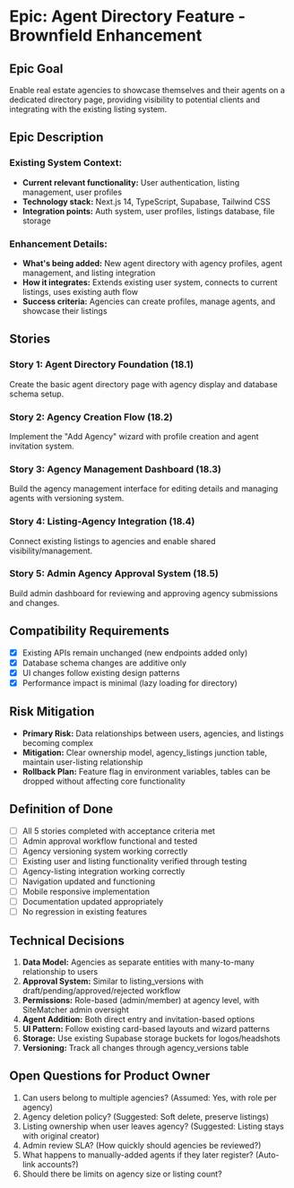 # Epic: Agent Directory Feature - Brownfield Enhancement

## Epic Goal
Enable real estate agencies to showcase themselves and their agents on a dedicated directory page, providing visibility to potential clients and integrating with the existing listing system.

## Epic Description

### Existing System Context:
- **Current relevant functionality:** User authentication, listing management, user profiles
- **Technology stack:** Next.js 14, TypeScript, Supabase, Tailwind CSS
- **Integration points:** Auth system, user profiles, listings database, file storage

### Enhancement Details:
- **What's being added:** New agent directory with agency profiles, agent management, and listing integration
- **How it integrates:** Extends existing user system, connects to current listings, uses existing auth flow
- **Success criteria:** Agencies can create profiles, manage agents, and showcase their listings

## Stories

### Story 1: Agent Directory Foundation (18.1)
Create the basic agent directory page with agency display and database schema setup.

### Story 2: Agency Creation Flow (18.2)
Implement the "Add Agency" wizard with profile creation and agent invitation system.

### Story 3: Agency Management Dashboard (18.3)
Build the agency management interface for editing details and managing agents with versioning system.

### Story 4: Listing-Agency Integration (18.4)
Connect existing listings to agencies and enable shared visibility/management.

### Story 5: Admin Agency Approval System (18.5)
Build admin dashboard for reviewing and approving agency submissions and changes.

## Compatibility Requirements
- [x] Existing APIs remain unchanged (new endpoints added only)
- [x] Database schema changes are additive only
- [x] UI changes follow existing design patterns
- [x] Performance impact is minimal (lazy loading for directory)

## Risk Mitigation
- **Primary Risk:** Data relationships between users, agencies, and listings becoming complex
- **Mitigation:** Clear ownership model, agency_listings junction table, maintain user-listing relationship
- **Rollback Plan:** Feature flag in environment variables, tables can be dropped without affecting core functionality

## Definition of Done
- [ ] All 5 stories completed with acceptance criteria met
- [ ] Admin approval workflow functional and tested
- [ ] Agency versioning system working correctly
- [ ] Existing user and listing functionality verified through testing
- [ ] Agency-listing integration working correctly
- [ ] Navigation updated and functioning
- [ ] Mobile responsive implementation
- [ ] Documentation updated appropriately
- [ ] No regression in existing features

## Technical Decisions
1. **Data Model:** Agencies as separate entities with many-to-many relationship to users
2. **Approval System:** Similar to listing_versions with draft/pending/approved/rejected workflow
3. **Permissions:** Role-based (admin/member) at agency level, with SiteMatcher admin oversight
4. **Agent Addition:** Both direct entry and invitation-based options
5. **UI Pattern:** Follow existing card-based layouts and wizard patterns
6. **Storage:** Use existing Supabase storage buckets for logos/headshots
7. **Versioning:** Track all changes through agency_versions table

## Open Questions for Product Owner
1. Can users belong to multiple agencies? (Assumed: Yes, with role per agency)
2. Agency deletion policy? (Suggested: Soft delete, preserve listings)
3. Listing ownership when user leaves agency? (Suggested: Listing stays with original creator)
4. Admin review SLA? (How quickly should agencies be reviewed?)
5. What happens to manually-added agents if they later register? (Auto-link accounts?)
6. Should there be limits on agency size or listing count?